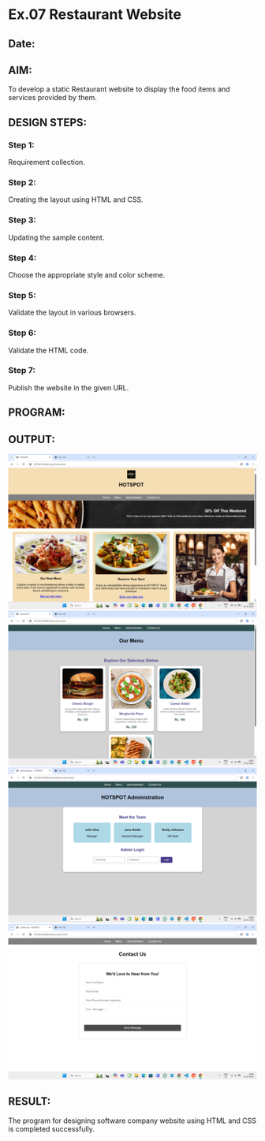 # Ex.07 Restaurant Website
## Date:

## AIM:
To develop a static Restaurant website to display the food items and services provided by them.

## DESIGN STEPS:

### Step 1:
Requirement collection.

### Step 2:
Creating the layout using HTML and CSS.

### Step 3:
Updating the sample content.

### Step 4:
Choose the appropriate style and color scheme.

### Step 5:
Validate the layout in various browsers.

### Step 6:
Validate the HTML code.

### Step 7:
Publish the website in the given URL.

## PROGRAM:


## OUTPUT:
![alt text](<Screenshot (2).png>)
![alt text](<Screenshot (3).png>)
![alt text](<Screenshot (5).png>)
![alt text](<Screenshot (6).png>)

## RESULT:
The program for designing software company website using HTML and CSS is completed successfully.
